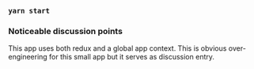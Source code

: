 ### `yarn start`

### Noticeable discussion points

This app uses both redux and a global app context.
This is obvious over-engineering for this small app but it serves as discussion entry.
